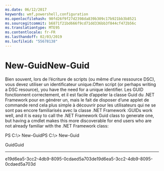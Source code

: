 ```yaml
---
ms.date: 06/12/2017
keywords: wmf,powershell,configuration
ms.openlocfilehash: 90fd26f9f27d2398da839b309c17b921bb3b8521
ms.sourcegitcommit: b6871f21bd666f9cd71dd336bb3f844cf472b56c
ms.translationtype: MTE95
ms.contentlocale: fr-FR
ms.lasthandoff: 02/03/2019
ms.locfileid: "55678138"
---
```

# <a name="new-guid"></a><span data-ttu-id="41bd9-102">New-Guid</span><span class="sxs-lookup"><span data-stu-id="41bd9-102">New-Guid</span></span>
<span data-ttu-id="41bd9-103">Bien souvent, lors de l’écriture de scripts (ou même d’une ressource DSC), vous devez utiliser un identificateur unique.</span><span class="sxs-lookup"><span data-stu-id="41bd9-103">Often script (or perhaps writing a DSC resource), you have the need for a unique identifier.</span></span> <span data-ttu-id="41bd9-104">Les GUID fonctionnent correctement, et il est facile d’appeler la classe Guid du .NET Framework pour en générer un, mais le fait de disposer d’une applet de commande rend cela plus simple à découvrir pour les utilisateurs qui ne se sont pas encore familiarisés avec la classe .NET Framework :</span><span class="sxs-lookup"><span data-stu-id="41bd9-104">GUIDs work well, and it is easy to call the .NET Framework Guid class to generate one, but having a cmdlet makes this more discoverable for end users who are not already familiar with the .NET Framework class:</span></span>

<span data-ttu-id="41bd9-105">PS C:\\&gt; New-Guid</span><span class="sxs-lookup"><span data-stu-id="41bd9-105">PS C:\\&gt; New-Guid</span></span>

<span data-ttu-id="41bd9-106">Guid</span><span class="sxs-lookup"><span data-stu-id="41bd9-106">Guid</span></span>

----

<span data-ttu-id="41bd9-107">e19d6ea5-3cc2-4db9-8095-0cdaed5a703d</span><span class="sxs-lookup"><span data-stu-id="41bd9-107">e19d6ea5-3cc2-4db9-8095-0cdaed5a703d</span></span>
